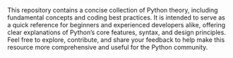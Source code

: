 This repository contains a concise collection of Python theory, including fundamental concepts and coding best practices. 
It is intended to serve as a quick reference for beginners and experienced developers alike, offering clear explanations of Python’s core features, syntax, and design principles.
Feel free to explore, contribute, and share your feedback to help make this resource more comprehensive and useful for the Python community.
